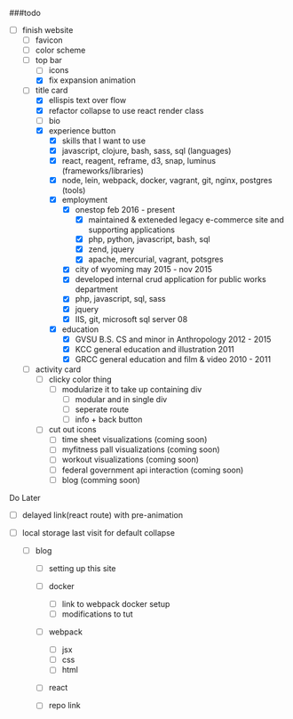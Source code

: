 ###todo 
- [ ] finish website
  - [ ] favicon
  - [ ] color scheme
  - [ ] top bar
    - [ ] icons
    - [x] fix expansion animation
  - [ ] title card
    - [x] ellispis text over flow
    - [x] refactor collapse to use react render class
    - [ ] bio
    - [x] experience button
      - [x] skills that I want to use
       - [x] javascript, clojure, bash, sass, sql (languages)
       - [x] react, reagent, reframe, d3, snap, luminus (frameworks/libraries)
       - [x] node, lein, webpack, docker, vagrant, git, nginx, postgres (tools)
      - [x] employment
        - [x] onestop feb 2016 - present
          - [x] maintained & exteneded legacy e-commerce site and supporting applications
          - [x] php, python, javascript, bash, sql
          - [x] zend, jquery
          - [x] apache, mercurial, vagrant, potsgres
        - [x] city of wyoming may 2015 - nov 2015
         - [x] developed internal crud application for public works department
         - [x] php, javascript, sql, sass
         - [x] jquery
         - [x] IIS, git, microsoft sql server 08
      - [x] education
        - [x] GVSU B.S. CS and minor in Anthropology 2012 - 2015
        - [x] KCC general education and illustration 2011
        - [x] GRCC general education and film & video 2010 - 2011
  - [ ] activity card
    - [ ] clicky color thing
      - [ ] modularize it to take up containing div
        - [ ] modular and in single div
        - [ ] seperate route
        - [ ] info + back button
    - [ ] cut out icons
      - [ ] time sheet visualizations (coming soon)
      - [ ] myfitness pall visualizations (coming soon)
      - [ ] workout visualizations (coming soon)
      - [ ] federal government api interaction (coming soon)
      - [ ] blog (comming soon)

Do Later
- [ ] delayed link(react route) with pre-animation
- [ ] local storage last visit for default collapse

    - [ ] blog
      - [ ] setting up this site
      - [ ] docker
        - [ ] link to webpack docker setup
        - [ ] modifications to tut
      - [ ] webpack
        - [ ] jsx
        - [ ] css
        - [ ] html
      - [ ] react
      - [ ] repo link

